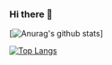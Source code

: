 ### Hi there 👋


[![Anurag's github stats](https://github-readme-stats.vercel.app/api?username=mohamedelhassak)]

[![Top Langs](https://github-readme-stats.vercel.app/api/top-langs/?username=mohamedelhassak&layout=compact)](https://github.com/mohamedelhassak/github-readme-stats)

